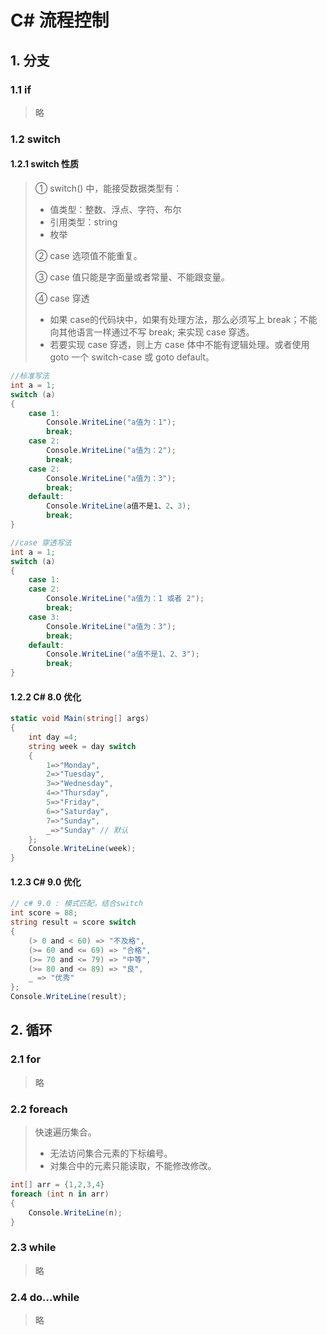 # C# 流程控制

## 1. 分支

###  1.1 if 

> 略

### 1.2 switch

#### 1.2.1 switch 性质

> ① switch() 中，能接受数据类型有：
>
> * 值类型：整数、浮点、字符、布尔
> * 引用类型：string
> * 枚举
>
> ② case 选项值不能重复。
>
> ③ case 值只能是字面量或者常量、不能跟变量。
>
> ④ case 穿透
>
> * 如果 case的代码块中，如果有处理方法，那么必须写上 break；不能向其他语言一样通过不写 break; 来实现 case 穿透。
> * 若要实现 case 穿透，则上方 case 体中不能有逻辑处理。或者使用 goto 一个 switch-case 或 goto default。

````C#
//标准写法
int a = 1;
switch (a)
{
    case 1:
        Console.WriteLine("a值为：1");
        break;
    case 2:
        Console.WriteLine("a值为：2");
        break;
    case 2:
        Console.WriteLine("a值为：3");
        break;
    default:
        Console.WriteLine(a值不是1、2、3);
        break;    
}
````

```C#
//case 穿透写法
int a = 1;
switch (a)
{
    case 1:
    case 2:
        Console.WriteLine("a值为：1 或者 2");
        break;
    case 3:
        Console.WriteLine("a值为：3");
        break;
    default:
        Console.WriteLine("a值不是1、2、3");
        break;    
}
```

#### 1.2.2 C# 8.0 优化

````c#
static void Main(string[] args)
{
	int day =4;
	string week = day switch
	{
		1=>"Monday",
		2=>"Tuesday",
		3=>"Wednesday",
		4=>"Thursday",
		5=>"Friday",
		6=>"Saturday",
		7=>"Sunday",
		_=>"Sunday" // 默认
	};
	Console.WriteLine(week);
}

````

#### 1.2.3 C# 9.0 优化

````c#
// c# 9.0 : 模式匹配，结合switch
int score = 88;
string result = score switch
{
    (> 0 and < 60) => "不及格",
    (>= 60 and <= 69) => "合格",
    (>= 70 and <= 79) => "中等",
    (>= 80 and <= 89) => "良",
    _ => "优秀"
};
Console.WriteLine(result);
````



## 2. 循环

### 2.1 for

> 略

### 2.2 foreach

> 快速遍历集合。
>
> * 无法访问集合元素的下标编号。
> * 对集合中的元素只能读取，不能修改修改。

````C#
int[] arr = {1,2,3,4}
foreach (int n in arr)
{
    Console.WriteLine(n);
}
````

### 2.3 while

> 略

### 2.4 do...while

> 略
